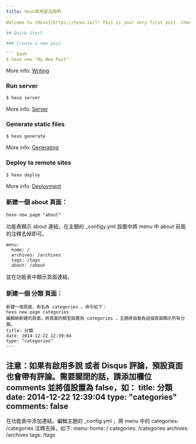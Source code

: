 ```yaml
---
title: hexo常用語法說明
--
Welcome to [Hexo](https://hexo.io/)! This is your very first post. Check [documentation](https://hexo.io/docs/) for more info. If you get any problems when using Hexo, you can find the answer in [troubleshooting](https://hexo.io/docs/troubleshooting.html) or you can ask me on [GitHub](https://github.com/hexojs/hexo/issues).

## Quick Start

### Create a new post

``` bash
$ hexo new "My New Post"
```

More info: [Writing](https://hexo.io/docs/writing.html)

### Run server

``` bash
$ hexo server
```

More info: [Server](https://hexo.io/docs/server.html)

### Generate static files

``` bash
$ hexo generate
```

More info: [Generating](https://hexo.io/docs/generating.html)

### Deploy to remote sites

``` bash
$ hexo deploy
```

More info: [Deployment](https://hexo.io/docs/deployment.html)

### 新建一個 about 頁面：
```
hexo new page "about"
```
功能表顯示 about 連結，在主題的 _configy.yml 設置中將 menu 中 about 前面的注釋去掉即可。

```
menu:
  home: /
  archives: /archives
  tags: /tags
  about: /about
```

並在功能表中顯示頁面連結。

### 新建一個 分類 頁面：

```
新建一個頁面，命名為 categories 。命令如下：
hexo new page categories
編輯剛新建的頁面，將頁面的類型設置為 categories ，主題將自動為這個頁面顯示所有分類。
title: 分類
date: 2014-12-22 12:39:04
type: "categories"
---
```

注意：如果有啟用多說 或者 Disqus 評論，預設頁面也會帶有評論。需要關閉的話，請添加欄位 comments 並將值設置為 false，如：
title: 分類
date: 2014-12-22 12:39:04
type: "categories"
comments: false
---
在功能表中添加連結。編輯主題的 _config.yml ，將 menu 中的 categories: /categories 注釋去掉，如下:
menu:
 home: /
 categories: /categories
 archives: /archives
 tags: /tags

```
